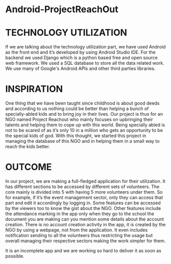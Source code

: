 # Android-ProjectReachOut

# TECHNOLOGY UTILIZATION
If we are talking about the technology utilization part, we have used Android as the front end and it’s developed by using Android Studio IDE. For the backend we used Django which is a python based free and open source web framework. We used a SQL database to store all the data related work. We use many of Google's Android APIs and other third parties libraries.

# INSPIRATION
One thing that we have been taught since childhood is about good deeds and according to us nothing could be better than helping a bunch of specially-abled kids and to bring joy in their lives. Our project is thus for an NGO named Project Reachout who mainly focuses on upbringing their talents and helping them to cope up with this world. Being specially abled is not to be scared of as it’s only 10 in a million who gets an opportunity to be the special kids of god. With this thought, we started this project in managing the database of this NGO and in helping them in a small way to reach the kids better.

# OUTCOME
In our project, we are making a full-fledged application for their utilization. It has different sections to be accessed by different sets of volunteers. The core mainly is divided into 5 with having 5 more volunteers under them. So for example, if it’s the event management sector, only they can access that part and edit it accordingly by logging in. Some features can be accessed by the viewers too to know the gist about the NGO. Other features include the attendance marking in the app only when they go to the school the document you are making can you mention some details about the account creation. There is no account creation activity in the app, it is created by the NGO by using a webpage, not from the application. It even includes notification sending to all the volunteers thus restricting the usage but overall managing their respective sectors making the work simpler for them.

It is an incomplete app and we are working so hard to deliver it as soon as possible.
